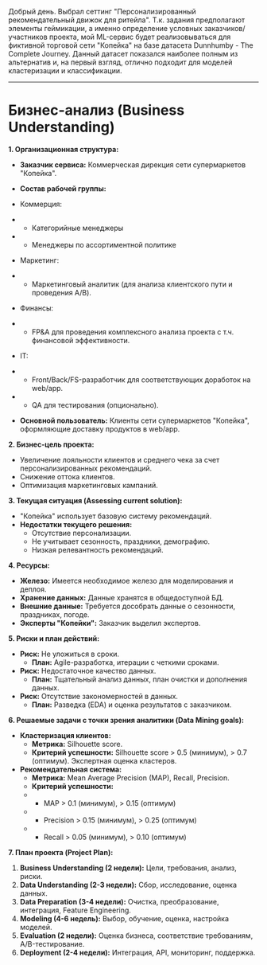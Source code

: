 Добрый день. 
Выбрал сеттинг "Персонализированный рекомендательный движок для ритейла". 
Т.к. задания предполагают элементы геймикации, а именно определение условных заказчиков/участников проекта, мой ML-сервис будет реализовываться для фиктивной торговой сети "Копейка" на базе датасета Dunnhumby - The Complete Journey. Данный датасет показался наиболее полным из альтернатив и, на первый взгляд, отлично подходит для моделей кластеризации и классификации.
____________

# Бизнес-анализ (Business Understanding)

**1. Организационная структура:**

*   **Заказчик сервиса:** Коммерческая дирекция сети супермаркетов "Копейка".
*   **Состав рабочей группы:**
*   Коммерция:
*   - Категорийные менеджеры
*   - Менеджеры по ассортиментной политике
*   Маркетинг:
*   - Маркетинговый аналитик (для анализа клиентского пути и проведения A/B).
*   Финансы:
*   - FP&A для проведения комплексного анализа проекта с т.ч. финансовой эффективности.
*   IT:
*   - Front/Back/FS-разработчик для соответствующих доработок на web/app.
*   - QA для тестирования (опционально).

*   **Основной пользователь:** Клиенты сети супермаркетов "Копейка", оформляющие доставку продуктов в web/app.

**2. Бизнес-цель проекта:**

*   Увеличение лояльности клиентов и среднего чека за счет персонализированных рекомендаций.
*   Снижение оттока клиентов.
*   Оптимизация маркетинговых кампаний.

**3. Текущая ситуация (Assessing current solution):**

*   "Копейка" использует базовую систему рекомендаций.
*   **Недостатки текущего решения:**
    *   Отсутствие персонализации.
    *   Не учитывает сезонность, праздники, демографию.
    *   Низкая релевантность рекомендаций.

**4. Ресурсы:**

*   **Железо:** Имеется необходимое железо для моделирования и деплоя.
*   **Хранение данных:** Данные хранятся в общедоступной БД. 
*   **Внешние данные:** Требуется дособрать данные о сезонности, праздниках, погоде. 
*   **Эксперты "Копейки":** Заказчик выделил экспертов.

**5. Риски и план действий:**

*   **Риск:** Не уложиться в сроки.
    *   **План:** Agile-разработка, итерации с четкими сроками.
*   **Риск:** Недостаточное качество данных.
    *   **План:** Тщательный анализ данных, план очистки и дополнения данных.
*   **Риск:** Отсутствие закономерностей в данных.
    *   **План:** Разведка (EDA) и оценка результатов с заказчиком.

**6. Решаемые задачи с точки зрения аналитики (Data Mining goals):**

*   **Кластеризация клиентов:**
    *   **Метрика:** Silhouette score.
    *   **Критерий успешности:** Silhouette score > 0.5 (минимум), > 0.7 (оптимум). Экспертная оценка кластеров.
*   **Рекомендательная система:**
    *   **Метрика:** Mean Average Precision (MAP), Recall, Precision.
    *   **Критерий успешности:**
    *    - MAP > 0.1 (минимум), > 0.15 (оптимум)
    *    - Precision > 0.15 (минимум), > 0.25 (оптимум)
    *    - Recall > 0.05 (минимум), > 0.10 (оптимум)

**7. План проекта (Project Plan):**

1.  **Business Understanding (2 недели):** Цели, требования, анализ, риски.
2.  **Data Understanding (2-3 недели):** Сбор, исследование, оценка данных.
3.  **Data Preparation (3-4 недели):** Очистка, преобразование, интеграция, Feature Engineering.
4.  **Modeling (4-6 недель):** Выбор, обучение, оценка, настройка моделей.
5.  **Evaluation (2 недели):** Оценка бизнеса, соответствие требованиям, A/B-тестирование.
6.  **Deployment (2-4 недели):** Интеграция, API, мониторинг, поддержка.

